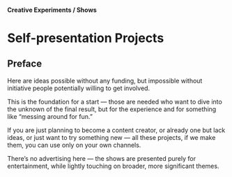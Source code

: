 
#### Creative Experiments / Shows

# Self-presentation Projects

## Preface

Here are ideas possible without any funding, but impossible without initiative people potentially willing to get involved.

This is the foundation for a start — those are needed who want to dive into the unknown of the final result, but for the experience and for something like “messing around for fun.”

If you are just planning to become a content creator, or already one but lack ideas, or just want to try something new — all these projects, if we make them, you can use only on your own channels.

There’s no advertising here — the shows are presented purely for entertainment, while lightly touching on broader, more significant themes.
